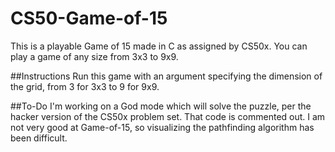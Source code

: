 # CS50-Game-of-15
This is a playable Game of 15 made in C as assigned by CS50x. You can play a game of any size from 3x3 to 9x9.

##Instructions
Run this game with an argument specifying the dimension of the grid, from 3 for 3x3 to 9 for 9x9.

##To-Do
I'm working on a God mode which will solve the puzzle, per the hacker version of the CS50x problem set. That code is commented out. I am not very good at Game-of-15, so visualizing the pathfinding algorithm has been difficult.
